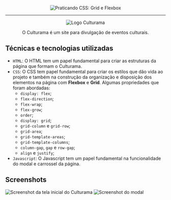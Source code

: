 <p align="center"> <img src="https://imgur.com/5FE4gTc.png" alt="Praticando CSS: Grid e Flexbox"> </p>

<hr>

<p align="center"> <img src="https://github.com/GabrielVeroneze/culturama/blob/11d9f52463fac8d2f683c133f1aa55650ff48687/assets/img/favicon.ico" alt="Logo Culturama"> </p>

<p align="center">O Culturama é um site para divulgação de eventos culturais.</p>

## Técnicas e tecnologias utilizadas
- `HTML`: O HTML tem um papel fundamental para criar as estruturas da página que formam o Culturama. 
- `CSS`: O CSS tem papel fundamental para criar os estilos que dão vida ao projeto e também na construção da organização e disposição dos elementos na página com **Flexbox** e **Grid**. Algumas propriedades que foram abordadas:
  - `display: flex`;
  - `flex-direction`;
  - `flex-wrap`;
  - `flex-grow`;
  - `order`;
  - `display: grid`;
  - `grid-column` e `grid-row`;
  - `grid-area`;
  - `grid-template-areas`;
  - `grid-template-columns`;
  - `column-gap`, `gap` e `row-gap`;
  - `align` e `justify`;
- `Javascript`: O Javascript tem um papel fundamental na funcionalidade do modal e carrossel da página.

## Screenshots
![Screenshot da tela inicial do Culturama](https://imgur.com/pdBn9ql.png)
![Screenshot do modal](https://imgur.com/pPrfjmO.png)